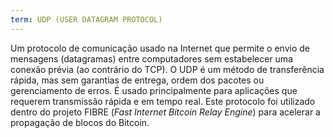 ```yaml
---
term: UDP (USER DATAGRAM PROTOCOL)
---
```


Um protocolo de comunicação usado na Internet que permite o envio de mensagens (datagramas) entre computadores sem estabelecer uma conexão prévia (ao contrário do TCP). O UDP é um método de transferência rápida, mas sem garantias de entrega, ordem dos pacotes ou gerenciamento de erros. É usado principalmente para aplicações que requerem transmissão rápida e em tempo real. Este protocolo foi utilizado dentro do projeto FIBRE (*Fast Internet Bitcoin Relay Engine*) para acelerar a propagação de blocos do Bitcoin.